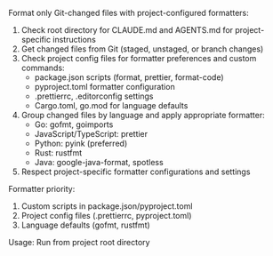 Format only Git-changed files with project-configured formatters:

1. Check root directory for CLAUDE.md and AGENTS.md for project-specific instructions
2. Get changed files from Git (staged, unstaged, or branch changes)
3. Check project config files for formatter preferences and custom commands:
   - package.json scripts (format, prettier, format-code)
   - pyproject.toml formatter configuration
   - .prettierrc, .editorconfig settings
   - Cargo.toml, go.mod for language defaults
4. Group changed files by language and apply appropriate formatter:
   - Go: gofmt, goimports
   - JavaScript/TypeScript: prettier
   - Python: pyink (preferred)
   - Rust: rustfmt
   - Java: google-java-format, spotless
5. Respect project-specific formatter configurations and settings

Formatter priority:
1. Custom scripts in package.json/pyproject.toml
2. Project config files (.prettierrc, pyproject.toml)
3. Language defaults (gofmt, rustfmt)

Usage: Run from project root directory
